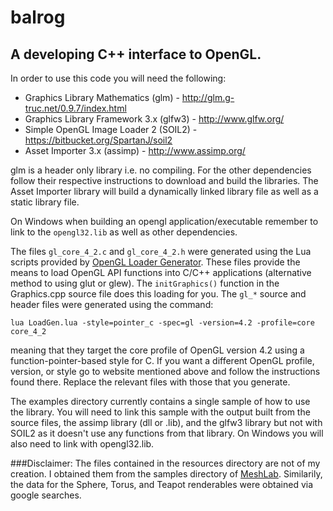# balrog

## A developing C++ interface to OpenGL.

In order to use this code you will need the following:

* Graphics Library Mathematics (glm) - http://glm.g-truc.net/0.9.7/index.html
* Graphics Library Framework 3.x (glfw3) - http://www.glfw.org/
* Simple OpenGL Image Loader 2 (SOIL2) - https://bitbucket.org/SpartanJ/soil2
* Asset Importer 3.x (assimp) - http://www.assimp.org/

glm is a header only library i.e. no compiling. For the other dependencies follow their respective instructions to download and build the libraries. The Asset Importer library will build a dynamically linked library file as well as a static library file. 

On Windows when building an opengl application/executable remember to link to the `opengl32.lib` as well as other dependencies.

The files `gl_core_4_2.c` and `gl_core_4_2.h` were generated using the Lua scripts provided by [OpenGL Loader Generator](https://bitbucket.org/alfonse/glloadgen/wiki/Home). 
These files provide the means to load OpenGL API functions into C/C++ applications (alternative method to using glut or glew). The `initGraphics()` function in the Graphics.cpp source file does this loading for you.
The `gl_*` source and header files were generated using the command:

`lua LoadGen.lua -style=pointer_c -spec=gl -version=4.2 -profile=core core_4_2` 

meaning that they target the core profile of OpenGL version 4.2 using a function-pointer-based style for C. If you want a different OpenGL profile, version, or style go to website mentioned above and follow the instructions found there. Replace the relevant files with those that you generate.

The examples directory currently contains a single sample of how to use the library. You will need to link this sample with the output built from the source files, the assimp library (dll or .lib), and the glfw3 library but not with SOIL2 as it doesn't use any functions from that library. On Windows you will also need to link with opengl32.lib. 

###Disclaimer:
The files contained in the resources directory are not of my creation. I obtained them from the samples directory of [MeshLab](http://meshlab.sourceforge.net/). Similarily, the data for the Sphere, Torus, and Teapot renderables were obtained via google searches. 
